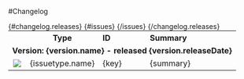 #Changelog

<table style="width:100%;border-spacing:0px;border-collapse:collapse;margin:0px;padding:0px;border-width:0px;">
   <tr>
    <th style="width:20px;text-align:center;"></th>
    <th style="width:80px;text-align:center;">Type</th> 
    <th style="width:80px;text-align:left;">ID</th>
    <th style="text-align:left;">Summary</th>
   </tr>
{#changelog.releases}
  <tr>
    <td colspan=4><strong>Version: {version.name} - released {version.releaseDate}</strong></td>
   </tr>
{#issues}
  <tr>
    <td style="width:20px;text-align:center;"><img src='{issuetype.iconUrl}'/></td> 
    <td style="width:80px;text-align:center;">{issuetype.name}</td> 
    <td style="width:80px;text-align:left;">{key}</td>
    <td>{summary}</td>
   </tr>
{/issues}
{/changelog.releases}
</table>
